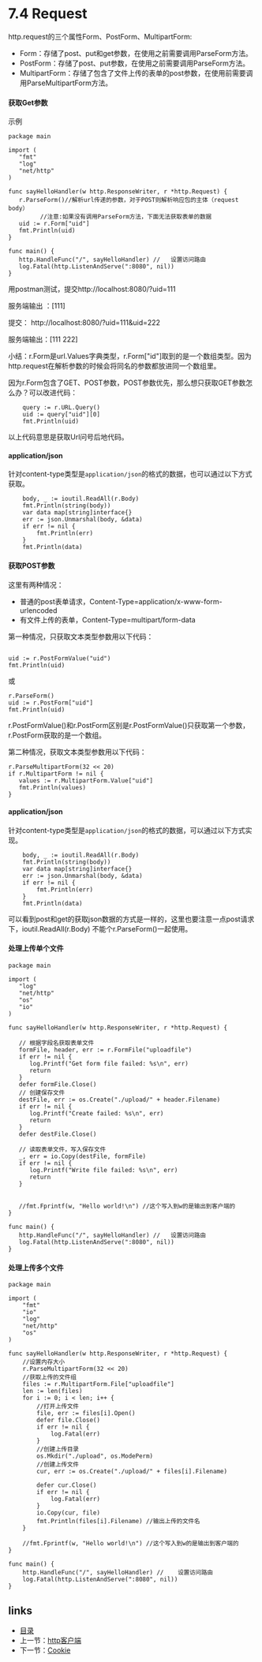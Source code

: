 # 7.4 Request

http.request的三个属性Form、PostForm、MultipartForm:

- Form：存储了post、put和get参数，在使用之前需要调用ParseForm方法。
- PostForm：存储了post、put参数，在使用之前需要调用ParseForm方法。
- MultipartForm：存储了包含了文件上传的表单的post参数，在使用前需要调用ParseMultipartForm方法。

#### 获取Get参数

示例

```
package main

import (
   "fmt"
   "log"
   "net/http"
)

func sayHelloHandler(w http.ResponseWriter, r *http.Request) {
   r.ParseForm()//解析url传递的参数，对于POST则解析响应包的主体（request body）
         //注意:如果没有调用ParseForm方法，下面无法获取表单的数据
   uid := r.Form["uid"]
   fmt.Println(uid)
}

func main() {
   http.HandleFunc("/", sayHelloHandler) //   设置访问路由
   log.Fatal(http.ListenAndServe(":8080", nil))
}
```

用postman测试，提交http://localhost:8080/?uid=111

服务端输出 ：[111] 

提交： http://localhost:8080/?uid=111&uid=222

服务端输出：[111 222]

小结：r.Form是url.Values字典类型，r.Form["id"]取到的是一个数组类型。因为http.request在解析参数的时候会将同名的参数都放进同一个数组里。

因为r.Form包含了GET、POST参数，POST参数优先，那么想只获取GET参数怎么办？可以改进代码：

```
	query := r.URL.Query()
	uid := query["uid"][0]
	fmt.Println(uid)
```

以上代码意思是获取Url问号后地代码。

#### application/json

针对content-type类型是`application/json`的格式的数据，也可以通过以下方式获取。

```
	body, _ := ioutil.ReadAll(r.Body)
	fmt.Println(string(body))
	var data map[string]interface{}
	err := json.Unmarshal(body, &data)
	if err != nil {
		fmt.Println(err)
	}
	fmt.Println(data)
```



#### 获取POST参数

这里有两种情况：

- 普通的post表单请求，Content-Type=application/x-www-form-urlencoded
- 有文件上传的表单，Content-Type=multipart/form-data

第一种情况，只获取文本类型参数用以下代码：

```

uid := r.PostFormValue("uid")
fmt.Println(uid)
```

或

```
r.ParseForm()
uid := r.PostForm["uid"]
fmt.Println(uid)
```



r.PostFormValue()和r.PostForm区别是r.PostFormValue()只获取第一个参数，r.PostForm获取的是一个数组。

第二种情况，获取文本类型参数用以下代码：

```
r.ParseMultipartForm(32 << 20)
if r.MultipartForm != nil {
   values := r.MultipartForm.Value["uid"]
   fmt.Println(values)
}
```

#### application/json

针对content-type类型是`application/json`的格式的数据，可以通过以下方式实现。

```
	body, _ := ioutil.ReadAll(r.Body)
	fmt.Println(string(body))
	var data map[string]interface{}
	err := json.Unmarshal(body, &data)
	if err != nil {
		fmt.Println(err)
	}
	fmt.Println(data)
```

可以看到post和get的获取json数据的方式是一样的，这里也要注意一点post请求下，ioutil.ReadAll(r.Body) 不能个r.ParseForm()一起使用。

#### 处理上传单个文件

```
package main

import (
   "log"
   "net/http"
   "os"
   "io"
)

func sayHelloHandler(w http.ResponseWriter, r *http.Request) {

   // 根据字段名获取表单文件
   formFile, header, err := r.FormFile("uploadfile")
   if err != nil {
      log.Printf("Get form file failed: %s\n", err)
      return
   }
   defer formFile.Close()
   // 创建保存文件
   destFile, err := os.Create("./upload/" + header.Filename)
   if err != nil {
      log.Printf("Create failed: %s\n", err)
      return
   }
   defer destFile.Close()
   
   // 读取表单文件，写入保存文件
   _, err = io.Copy(destFile, formFile)
   if err != nil {
      log.Printf("Write file failed: %s\n", err)
      return
   }


   //fmt.Fprintf(w, "Hello world!\n") //这个写入到w的是输出到客户端的
}

func main() {
   http.HandleFunc("/", sayHelloHandler) //   设置访问路由
   log.Fatal(http.ListenAndServe(":8080", nil))
}
```

#### 处理上传多个文件

```
package main

import (
	"fmt"
	"io"
	"log"
	"net/http"
	"os"
)

func sayHelloHandler(w http.ResponseWriter, r *http.Request) {
	//设置内存大小
	r.ParseMultipartForm(32 << 20)
	//获取上传的文件组
	files := r.MultipartForm.File["uploadfile"]
	len := len(files)
	for i := 0; i < len; i++ {
		//打开上传文件
		file, err := files[i].Open()
		defer file.Close()
		if err != nil {
			log.Fatal(err)
		}
		//创建上传目录
		os.Mkdir("./upload", os.ModePerm)
		//创建上传文件
		cur, err := os.Create("./upload/" + files[i].Filename)

		defer cur.Close()
		if err != nil {
			log.Fatal(err)
		}
		io.Copy(cur, file)
		fmt.Println(files[i].Filename) //输出上传的文件名
	}

	//fmt.Fprintf(w, "Hello world!\n") //这个写入到w的是输出到客户端的
}

func main() {
	http.HandleFunc("/", sayHelloHandler) //	设置访问路由
	log.Fatal(http.ListenAndServe(":8080", nil))
}

```



## links

- [目录](https://github.com/guyan0319/golang_development_notes/blob/master/zh/preface.md)
- 上一节：[http客户端](https://github.com/guyan0319/golang_development_notes/blob/master/zh/7.3.md)
- 下一节：[Cookie](https://github.com/guyan0319/golang_development_notes/blob/master/zh/7.5.md)